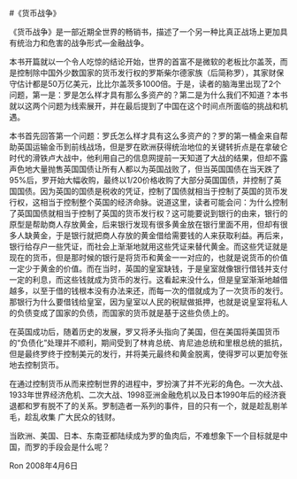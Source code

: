 #《货币战争》

《货币战争》是一部近期全世界的畅销书，描述了一个另一种比真正战场上更加具有统治力和危害的战争形式—金融战争。

本书开篇就以一个令人吃惊的结论开始，世界的首富不是微软的老板比尔盖茨，而是控制除中国外少数国家的货币发行权的罗斯柴尔德家族（后简称罗），其家财保守估计都是50万亿美元，比比尔盖茨多1000倍。于是，读者的脑海里出现了2个问题，第一是：罗是怎么样才具有那么多资产的？第二是为什么我们不知道？本书就以这两个问题为线索展开，并在最后提到了中国在这个时间点所面临的挑战和机遇。

本书首先回答第一个问题：罗氏怎么样才具有这么多资产的？罗的第一桶金来自帮助英国运输金币到前线战场，但是罗在欧洲获得统治地位的关键转折点是在拿破仑时代的滑铁卢大战中，他利用自己的信息网提前一天知道了大战的结果，但却不露声色地大量抛售英国国债让所有人都以为英国战败了，但当英国国债在当天跌了95%后，罗开始大幅收购，最终以1/20价格收购了大部分英国国债，并控制了英国国债。因为英国的国债是税收的凭证，控制了国债就相当于控制了英国的货币发行权，这相当于控制整个英国的经济命脉。说道这里，读者可能会问：为什么控制了英国国债就相当于控制了英国的货币发行权？这可能要说到银行的由来，银行的原型是帮助商人存放黄金，后来银行发现有很多黄金放在银行里面不用，但却有很多人缺黄金，于是银行就把商人存放的黄金借给需要钱的人来获取利益。再后来，银行给存户一些凭证，而社会上渐渐地就用这些凭证来替代黄金。而这些凭证就是现在的货币，但是那时候的银行是将货币和黄金一一对应的，也就是说货币的价值一定少于黄金的价值。而在当时，英国的皇室缺钱，于是皇室就像银行借钱并支付一定的利息，而这些钱就成为货币的发行。这看起来没什么，但是皇室渐渐地越借越多，以至于借的钱根本没有办法来还，而每一次的借就成为了一次货币的发行。那银行为什么要借钱给皇室，因为皇室以人民的税赋做抵押，也就是说皇室将私人的负债变成了国家的负债，而国家的货币就是基于这些负债上的。

在英国成功后，随着历史的发展，罗又将矛头指向了美国，但在美国将美国货币的“负债化”处理并不顺利，期间受到了林肯总统、肯尼迪总统和里根总统的抵抗，但是最终罗终于控制美元的发行，并将美元最终和黄金脱离，使得罗可以更加夸张地去控制货币。

在通过控制货币从而来控制世界的进程中，罗扮演了并不光彩的角色。一次大战、1933年世界经济危机、二次大战、1998亚洲金融危机以及日本1990年后的经济衰退都和罗有脱不了的关系。罗制造者一系列的事件，目的只有一个，就是趁乱剔羊毛，趁乱收集
广大民众的钱财。

当欧洲、美国、日本、东南亚都陆续成为罗的鱼肉后，不难想象下一个目标就是中国，而罗的手段会是什么呢？


Ron
2008年4月6日
